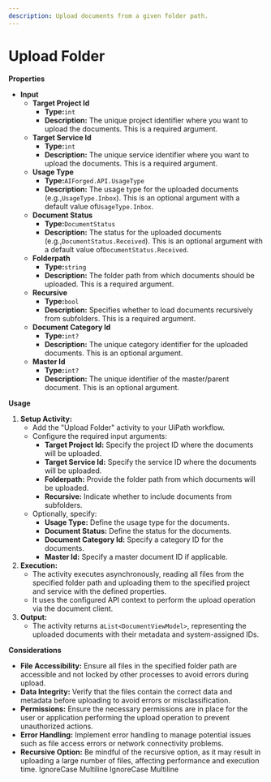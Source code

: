 ```yaml
---
description: Upload documents from a given folder path.
---
```


# Upload Folder

**Properties**

* **Input**
  * **Target Project Id**
    * **Type:**`int`
    * **Description:** The unique project identifier where you want to upload the documents. This is a required argument.
  * **Target Service Id**
    * **Type:**`int`
    * **Description:** The unique service identifier where you want to upload the documents. This is a required argument.
  * **Usage Type**
    * **Type:**`AIForged.API.UsageType`
    * **Description:** The usage type for the uploaded documents (e.g.,`UsageType.Inbox`). This is an optional argument with a default value of`UsageType.Inbox`.
  * **Document Status**
    * **Type:**`DocumentStatus`
    * **Description:** The status for the uploaded documents (e.g.,`DocumentStatus.Received`). This is an optional argument with a default value of`DocumentStatus.Received`.
  * **Folderpath**
    * **Type:**`string`
    * **Description:** The folder path from which documents should be uploaded. This is a required argument.
  * **Recursive**
    * **Type:**`bool`
    * **Description:** Specifies whether to load documents recursively from subfolders. This is a required argument.
  * **Document Category Id**
    * **Type:**`int?`
    * **Description:** The unique category identifier for the uploaded documents. This is an optional argument.
  * **Master Id**
    * **Type:**`int?`
    * **Description:** The unique identifier of the master/parent document. This is an optional argument.

**Usage**

1. **Setup Activity:**
   * Add the "Upload Folder" activity to your UiPath workflow.
   * Configure the required input arguments:
     * **Target Project Id:** Specify the project ID where the documents will be uploaded.
     * **Target Service Id:** Specify the service ID where the documents will be uploaded.
     * **Folderpath:** Provide the folder path from which documents will be uploaded.
     * **Recursive:** Indicate whether to include documents from subfolders.
   * Optionally, specify:
     * **Usage Type:** Define the usage type for the documents.
     * **Document Status:** Define the status for the documents.
     * **Document Category Id:** Specify a category ID for the documents.
     * **Master Id:** Specify a master document ID if applicable.
2. **Execution:**
   * The activity executes asynchronously, reading all files from the specified folder path and uploading them to the specified project and service with the defined properties.
   * It uses the configured API context to perform the upload operation via the document client.
3. **Output:**
   * The activity returns a`List<DocumentViewModel>`, representing the uploaded documents with their metadata and system-assigned IDs.

**Considerations**

* **File Accessibility:** Ensure all files in the specified folder path are accessible and not locked by other processes to avoid errors during upload.
* **Data Integrity:** Verify that the files contain the correct data and metadata before uploading to avoid errors or misclassification.
* **Permissions:** Ensure the necessary permissions are in place for the user or application performing the upload operation to prevent unauthorized actions.
* **Error Handling:** Implement error handling to manage potential issues such as file access errors or network connectivity problems.
* **Recursive Option:** Be mindful of the recursive option, as it may result in uploading a large number of files, affecting performance and execution time.
 IgnoreCase Multiline IgnoreCase Multiline
